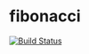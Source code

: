 # fibonacci
[![Build Status](http://localhost:8080/buildStatus/icon?job=pipeline-fibonacci)](http://localhost:8080/view/SCM/job/pipeline-fibonacci/)
